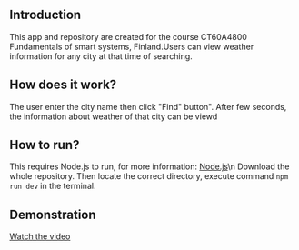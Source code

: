 ## Introduction

This app and repository are created for the course CT60A4800 Fundamentals of smart systems, Finland.Users can view weather information for any city at that time of searching.

## How does it work?

The user enter the city name then click "Find" button". After few seconds, the information about weather of that city can be viewd

## How to run?

This requires Node.js to run, for more information: [Node.js](https://nodejs.org/en)\n
Download the whole repository. Then locate the correct directory, execute command `npm run dev` in the terminal.

## Demonstration

[Watch the video](https://drive.google.com/drive/folders/1PBNahVwMF64FHzd4NvmniUa498JuuRUm)

